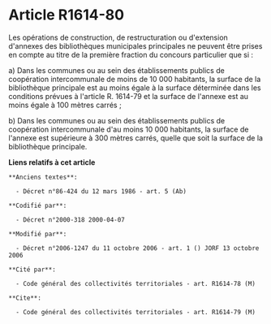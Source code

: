 # Article R1614-80

Les opérations de construction, de restructuration ou d'extension d'annexes des bibliothèques municipales principales ne
peuvent être prises en compte au titre de la première fraction du concours particulier que si :

a) Dans les communes ou au sein des établissements publics de coopération intercommunale de moins de 10 000 habitants, la
surface de la bibliothèque principale est au moins égale à la surface déterminée dans les conditions prévues à l'article R.
1614-79 et la surface de l'annexe est au moins égale à 100 mètres carrés ;

b) Dans les communes ou au sein des établissements publics de coopération intercommunale d'au moins 10 000 habitants, la
surface de l'annexe est supérieure à 300 mètres carrés, quelle que soit la surface de la bibliothèque principale.

**Liens relatifs à cet article**

	**Anciens textes**:

	  - Décret n°86-424 du 12 mars 1986 - art. 5 (Ab)

	**Codifié par**:

	  - Décret n°2000-318 2000-04-07

	**Modifié par**:

	  - Décret n°2006-1247 du 11 octobre 2006 - art. 1 () JORF 13 octobre 2006

	**Cité par**:

	  - Code général des collectivités territoriales - art. R1614-78 (M)

	**Cite**:

	  - Code général des collectivités territoriales - art. R1614-79 (M)
